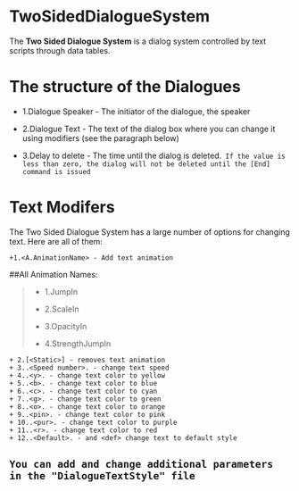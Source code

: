 # TwoSidedDialogueSystem

The **Two Sided Dialogue System** is a dialog system controlled by text scripts through data tables.

# The structure of the Dialogues
+ 1.Dialogue Speaker - The initiator of the dialogue, the speaker
* 2.Dialogue Text - The text of the dialog box where you can change it using modifiers (see the paragraph below)
+ 3.Delay to delete - The time until the dialog is deleted.` If the value is less than zero, the dialog will not be deleted until the [End] command is issued`

# Text Modifers
The Two Sided Dialogue System has a large number of options for changing text. Here are all of them:
```
+1.<A.AnimationName> - Add text animation
```

<p>

##All Animation Names:
> + 1.JumpIn
> * 2.ScaleIn
> + 3.OpacityIn
> * 4.StrengthJumpIn

<p>
  
```
+ 2.[<Static>] - removes text animation
+ 3..<Speed number>. - change text speed
+ 4..<y>. - change text color to yellow
+ 5..<b>. - change text color to blue
+ 6..<c>. - change text color to cyan
+ 7..<g>. - change text color to green
+ 8..<o>. - change text color to orange
+ 9..<pin>. - change text color to pink
+ 10..<pur>. - change text color to purple
+ 11..<r>. - change text color to red
+ 12..<Default>. - and <def> change text to default style
```

## `You can add and change additional parameters in the "DialogueTextStyle" file`

